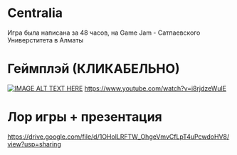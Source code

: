 # Centralia
Игра была написана за 48 часов, на Game Jam - Сатпаевского Универститета в Алматы

# Геймплэй (КЛИКАБЕЛЬНО)
[![IMAGE ALT TEXT HERE](https://i.imgur.com/P1RhtcW.jpeg)](https://www.youtube.com/watch?v=i8rjdzeWulE)
https://www.youtube.com/watch?v=i8rjdzeWulE

# Лор игры + презентация
https://drive.google.com/file/d/1OHolLRFTW_OhgeVmvCfLpT4uPcwdoHV8/view?usp=sharing
